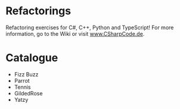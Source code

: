 # Refactorings

Refactoring exercises for C#, C++, Python and TypeScript! For more information, go to the Wiki or visit www.CSharpCode.de.

# Catalogue
* Fizz Buzz
* Parrot
* Tennis
* GildedRose
* Yatzy
